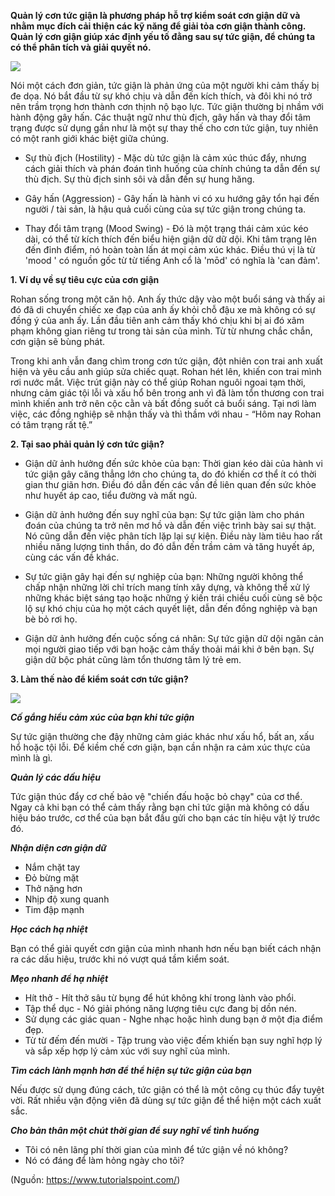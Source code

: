 **Quản lý cơn tức giận là phương pháp hỗ trợ kiểm soát cơn giận dữ và nhằm mục đích cải thiện các kỹ năng để giải tỏa cơn giận thành công. Quản lý cơn giận giúp xác định yếu tố đằng sau sự tức giận, để chúng ta có thể phân tích và giải quyết nó.**

![](https://images.viblo.asia/97203625-4337-4345-a0c4-db2c3a8524d8.jpg)


Nói một cách đơn giản, tức giận là phản ứng của một người khi cảm thấy bị đe dọa. Nó bắt đầu từ sự khó chịu và dẫn đến kích thích, và đôi khi nó trở nên trầm trọng hơn thành cơn thịnh nộ bạo lực. Tức giận thường bị nhầm với hành động gây hấn. Các thuật ngữ như thù địch, gây hấn và thay đổi tâm trạng được sử dụng gần như là một sự thay thế cho cơn tức giận, tuy nhiên có một ranh giới khác biệt giữa chúng.

* Sự thù địch (Hostility) - Mặc dù tức giận là cảm xúc thúc đẩy, nhưng cách giải thích và phán đoán tình huống của chính chúng ta dẫn đến sự thù địch. Sự thù địch sinh sôi và dẫn đến sự hung hăng.

* Gây hấn (Aggression) - Gây hấn là hành vi có xu hướng gây tổn hại đến người / tài sản, là hậu quả cuối cùng của sự tức giận trong chúng ta.

* Thay đổi tâm trạng (Mood Swing) - Đó là một trạng thái cảm xúc kéo dài, có thể từ kích thích đến biểu hiện giận dữ dữ dội. Khi tâm trạng lên đến đỉnh điểm, nó hoàn toàn lấn át mọi cảm xúc khác. Điều thú vị là từ 'mood ' có nguồn gốc từ từ tiếng Anh cổ là 'mōd' có nghĩa là 'can đảm'.

**1. Ví dụ về sự tiêu cực của cơn giận**

Rohan sống trong một căn hộ. Anh ấy thức dậy vào một buổi sáng và thấy ai đó đã di chuyển chiếc xe đạp của anh ấy khỏi chỗ đậu xe mà không có sự đồng ý của anh ấy. Lần đầu tiên anh cảm thấy khó chịu khi bị ai đó xâm phạm không gian riêng tư trong tài sản của mình. Từ từ nhưng chắc chắn, cơn giận sẽ bùng phát.

Trong khi anh vẫn đang chìm trong cơn tức giận, đột nhiên con trai anh xuất hiện và yêu cầu anh giúp sửa chiếc quạt. Rohan hét lên, khiến con trai mình rơi nước mắt. Việc trút giận này có thể giúp Rohan nguôi ngoai tạm thời, nhưng cảm giác tội lỗi và xấu hổ bên trong anh vì đã làm tổn thương con trai mình khiến anh trở nên cộc cằn và bất đồng suốt cả buổi sáng. Tại nơi làm việc, các đồng nghiệp sẽ nhận thấy và thì thầm với nhau - “Hôm nay Rohan có tâm trạng rất tệ.”

**2. Tại sao phải quản lý cơn tức giận?**

* Giận dữ ảnh hưởng đến sức khỏe của bạn: Thời gian kéo dài của hành vi tức giận gây căng thẳng lớn cho chúng ta, do đó khiến cơ thể ít có thời gian thư giãn hơn. Điều đó dẫn đến các vấn đề liên quan đến sức khỏe như huyết áp cao, tiểu đường và mất ngủ.

* Giận dữ ảnh hưởng đến suy nghĩ của bạn: Sự tức giận làm cho phán đoán của chúng ta trở nên mơ hồ và dẫn đến việc trình bày sai sự thật. Nó cũng dẫn đến việc phân tích lặp lại sự kiện. Điều này làm tiêu hao rất nhiều năng lượng tinh thần, do đó dẫn đến trầm cảm và tăng huyết áp, cùng các vấn đề khác.

* Sự tức giận gây hại đến sự nghiệp của bạn: Những người không thể chấp nhận những lời chỉ trích mang tính xây dựng, và không thể xử lý những khác biệt sáng tạo hoặc những ý kiến trái chiều cuối cùng sẽ bộc lộ sự khó chịu của họ một cách quyết liệt, dẫn đến đồng nghiệp và bạn bè bỏ rơi họ.

* Giận dữ ảnh hưởng đến cuộc sống cá nhân: Sự tức giận dữ dội ngăn cản mọi người giao tiếp với bạn hoặc cảm thấy thoải mái khi ở bên bạn. Sự giận dữ bộc phát cũng làm tổn thương tâm lý trẻ em.

**3. Làm thế nào để kiểm soát cơn tức giận?**

![](https://images.viblo.asia/e8fae17f-7116-4b68-8284-7e7daf6eb505.jpg)


***Cố gắng hiểu cảm xúc của bạn khi tức giận***

Sự tức giận thường che đậy những cảm giác khác như xấu hổ, bất an, xấu hổ hoặc tội lỗi. Để kiềm chế cơn giận, bạn cần nhận ra cảm xúc thực của mình là gì.

***Quản lý các dấu hiệu***

Tức giận thúc đẩy cơ chế bảo vệ "chiến đấu hoặc bỏ chạy" của cơ thể. Ngay cả khi bạn có thể cảm thấy rằng bạn chỉ tức giận mà không có dấu hiệu báo trước, cơ thể của bạn bắt đầu gửi cho bạn các tín hiệu vật lý trước đó.

***Nhận diện cơn giận dữ***

* Nắm chặt tay
* Đỏ bừng mặt
* Thở nặng hơn
* Nhịp độ xung quanh
* Tim đập mạnh

***Học cách hạ nhiệt***

Bạn có thể giải quyết cơn giận của mình nhanh hơn nếu bạn biết cách nhận ra các dấu hiệu, trước khi nó vượt quá tầm kiểm soát.

***Mẹo nhanh để hạ nhiệt***

* Hít thở - Hít thở sâu từ bụng để hút không khí trong lành vào phổi.
* Tập thể dục - Nó giải phóng năng lượng tiêu cực đang bị dồn nén.
* Sử dụng các giác quan - Nghe nhạc hoặc hình dung bạn ở một địa điểm đẹp.
* Từ từ đếm đến mười - Tập trung vào việc đếm khiến bạn suy nghĩ hợp lý và sắp xếp hợp lý cảm xúc với suy nghĩ của mình.

***Tìm cách lành mạnh hơn để thể hiện sự tức giận của bạn***

Nếu được sử dụng đúng cách, tức giận có thể là một công cụ thúc đẩy tuyệt vời. Rất nhiều vận động viên đã dùng sự tức giận để thể hiện một cách xuất sắc.

***Cho bản thân một chút thời gian để suy nghĩ về tình huống***

* Tôi có nên lãng phí thời gian của mình để tức giận về nó không?
* Nó có đáng để làm hỏng ngày cho tôi?

(Nguồn: https://www.tutorialspoint.com/)